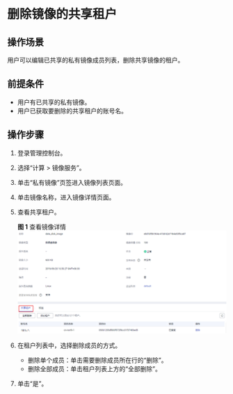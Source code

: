 # 删除镜像的共享租户<a name="ims_01_0312"></a>

## 操作场景<a name="section5168915921"></a>

用户可以编辑已共享的私有镜像成员列表，删除共享镜像的租户。

## 前提条件<a name="section62599647161137"></a>

-   用户有已共享的私有镜像。
-   用户已获取要删除的共享租户的账号名。

## 操作步骤<a name="section10036709161137"></a>

1.  登录管理控制台。
2.  选择“计算 \> 镜像服务”。
3.  单击“私有镜像”页签进入镜像列表页面。
4.  单击镜像名称，进入镜像详情页面。
5.  查看共享租户。

    **图 1**  查看镜像详情<a name="fig05231938155614"></a>  
    ![](figures/查看镜像详情.png "查看镜像详情")

6.  在租户列表中，选择删除成员的方式。
    -   删除单个成员：单击需要删除成员所在行的“删除”。
    -   删除全部成员：单击租户列表上方的“全部删除”。

7.  单击“是”。

